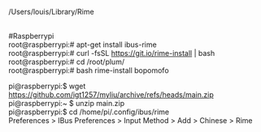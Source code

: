 /Users/louis/Library/Rime <BR>
<BR>

#Raspberrypi <BR>
root@raspberrypi:# apt-get install ibus-rime <BR> 
root@raspberrypi:# curl -fsSL https://git.io/rime-install | bash <BR>
root@raspberrypi:# cd /root/plum/ <BR>
root@raspberrypi:# bash rime-install bopomofo <BR>

pi@raspberrypi:$ wget https://github.com/igt1257/myliu/archive/refs/heads/main.zip <BR>
pi@raspberrypi:~ $ unzip main.zip <BR>
pi@raspberrypi:$ cd /home/pi/.config/ibus/rime <BR>
Preferences > IBus Preferences > Input Method > Add > Chinese > Rime
